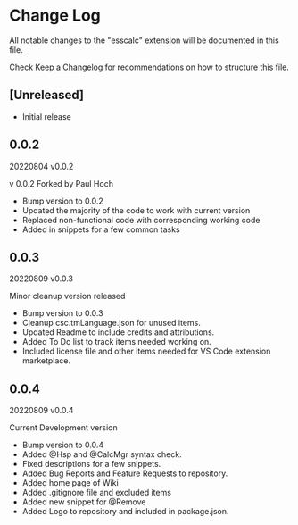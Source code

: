 # Change Log

All notable changes to the "esscalc" extension will be documented in this file.

Check [Keep a Changelog](http://keepachangelog.com/) for recommendations on how to structure this file.

## [Unreleased]

- Initial release


## 0.0.2
20220804 v0.0.2

v 0.0.2 Forked by Paul Hoch
- Bump version to 0.0.2
- Updated the majority of the code to work with current version
- Replaced non-functional code with corresponding working code
- Added in snippets for a few common tasks

## 0.0.3
20220809 v0.0.3

Minor cleanup version released
- Bump version to 0.0.3
- Cleanup csc.tmLanguage.json for unused items.
- Updated Readme to include credits and attributions.
- Added To Do list to track items needed working on.
- Included license file and other items needed for VS Code extension marketplace.


## 0.0.4
20220809 v0.0.4

Current Development version
- Bump version to 0.0.4
- Added @Hsp and @CalcMgr syntax check.
- Fixed descriptions for a few snippets.
- Added Bug Reports and Feature Requests to repository. 
- Added home page of Wiki
- Added .gitignore file and excluded items
- Added new snippet for @Remove 
- Added Logo to repository and included in package.json.
